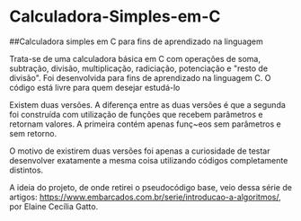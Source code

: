 # Calculadora-Simples-em-C
##Calculadora simples em C para fins de aprendizado na linguagem

Trata-se de uma calculadora básica em C com operações de soma, subtração, divisão, multiplicação, radiciação, potenciação e "resto de divisão".
Foi desenvolvida para fins de aprendizado na linguagem C.
O código está livre para quem desejar estudá-lo

Existem duas versões. A diferença entre as duas versões é que a segunda foi construída com utilização de funções que recebem parâmetros e retornam valores. A primeira contém apenas funç~eos sem parâmetros e sem retorno.

O motivo de existirem duas versões foi apenas a curiosidade de testar desenvolver exatamente a mesma coisa utilizando códigos completamente distintos.

A ideia do projeto, de onde retirei o pseudocódigo base, veio dessa série de artigos: https://www.embarcados.com.br/serie/introducao-a-algoritmos/, por Elaine Cecília Gatto.
